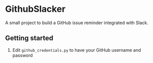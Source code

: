 # GithubSlacker
A small project to build a GitHub issue reminder integrated with Slack.
## Getting started
1. Edit `github_credentials.py` to have your GitHub username and password
